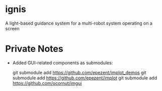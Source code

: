 # ignis
A light-based guidance system for a multi-robot system operating on a screen

# Private Notes

- Added GUI-related components as submodules:

    git submodule add https://github.com/epezent/implot_demos
    git submodule add https://github.com/epezent/implot
    git submodule add https://github.com/ocornut/imgui
